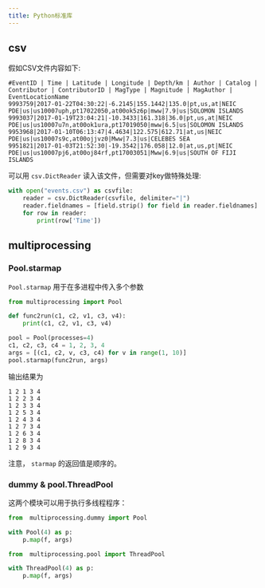```yaml
---
title: Python标准库
---
```


## csv

假如CSV文件内容如下:

    #EventID | Time | Latitude | Longitude | Depth/km | Author | Catalog | Contributor | ContributorID | MagType | Magnitude | MagAuthor | EventLocationName
    9993759|2017-01-22T04:30:22|-6.2145|155.1442|135.0|pt,us,at|NEIC PDE|us|us10007uph,pt17022050,at00ok5z6p|mww|7.9|us|SOLOMON ISLANDS
    9993037|2017-01-19T23:04:21|-10.3433|161.318|36.0|pt,us,at|NEIC PDE|us|us10007u7n,at00ok1ura,pt17019050|mww|6.5|us|SOLOMON ISLANDS
    9953968|2017-01-10T06:13:47|4.4634|122.575|612.71|at,us|NEIC PDE|us|us10007s9c,at00ojjvz0|Mww|7.3|us|CELEBES SEA
    9951821|2017-01-03T21:52:30|-19.3542|176.058|12.0|at,us,pt|NEIC PDE|us|us10007pj6,at00oj84rf,pt17003051|Mww|6.9|us|SOUTH OF FIJI ISLANDS

可以用 ``csv.DictReader`` 读入该文件，但需要对key做特殊处理:

```python
with open("events.csv") as csvfile:
    reader = csv.DictReader(csvfile, delimiter="|")
    reader.fieldnames = [field.strip() for field in reader.fieldnames]
    for row in reader:
        print(row['Time'])
```


## multiprocessing

### Pool.starmap

`Pool.starmap` 用于在多进程中传入多个参数

```python
from multiprocessing import Pool

def func2run(c1, c2, v1, c3, v4):
    print(c1, c2, v1, c3, v4)

pool = Pool(processes=4)
c1, c2, c3, c4 = 1, 2, 3, 4
args = [(c1, c2, v, c3, c4) for v in range(1, 10)]
pool.starmap(func2run, args)
```

输出结果为

    1 2 1 3 4
    1 2 2 3 4
    1 2 3 3 4
    1 2 5 3 4
    1 2 4 3 4
    1 2 7 3 4
    1 2 6 3 4
    1 2 8 3 4
    1 2 9 3 4

注意， ``starmap`` 的返回值是顺序的。

### dummy & pool.ThreadPool

这两个模块可以用于执行多线程程序：

``` python
from  multiprocessing.dummy import Pool

with Pool(4) as p:
    p.map(f, args)
```

``` python
from  multiprocessing.pool import ThreadPool

with ThreadPool(4) as p:
    p.map(f, args)
```
